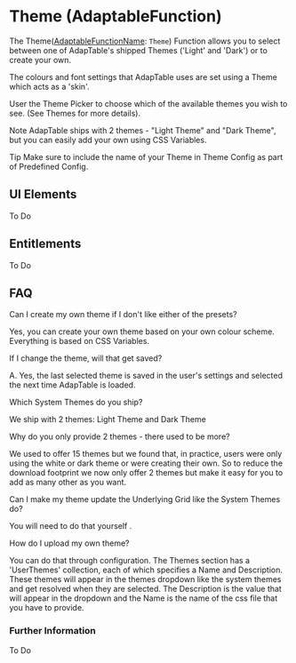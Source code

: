 # Theme (AdaptableFunction)

The Theme([AdaptableFunctionName](https://api.adaptabletools.com/modules/_src_predefinedconfig_common_types_.html#adaptablefunctionname): `Theme`) Function allows you to select between one of AdapTable's shipped Themes ('Light' and 'Dark') or to create your own.

The colours and font settings that AdapTable uses are set using a Theme which acts as a 'skin'.

User the Theme Picker to choose which of the available themes you wish to see. (See Themes for more details).

Note
AdapTable ships with 2 themes - "Light Theme" and "Dark Theme", but you can easily add your own using CSS Variables.

Tip
Make sure to include the name of your Theme in Theme Config as part of Predefined Config.

## UI Elements
To Do

## Entitlements
To Do

## FAQ

Can I create my own theme if I don't like either of the presets?

Yes, you can create your own theme based on your own colour scheme. Everything is based on CSS Variables.

If I change the theme, will that get saved?

A. Yes, the last selected theme is saved in the user's settings and selected the next time AdapTable is loaded.

Which System Themes do you ship?

We ship with 2 themes: Light Theme and Dark Theme

Why do you only provide 2 themes - there used to be more?

We used to offer 15 themes but we found that, in practice, users were only using the white or dark theme or were creating their own. So to reduce the download footprint we now only offer 2 themes but make it easy for you to add as many other as you want.

Can I make my theme update the Underlying Grid like the System Themes do?

You will need to do that yourself .

How do I upload my own theme?

You can do that through configuration. The Themes section has a 'UserThemes' collection, each of which specifies a Name and Description. These themes will appear in the themes dropdown like the system themes and get resolved when they are selected. The Description is the value that will appear in the dropdown and the Name is the name of the css file that you have to provide.

### Further Information

To Do

